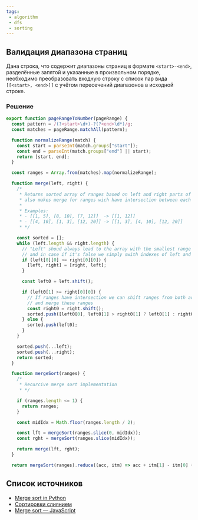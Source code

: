 ```yaml
---
tags:
 - algorithm
 - dfs
 - sorting
---
```


## Валидация диапазона страниц

Дана строка, что содержит диапазоны страниц в формате `<start>-<end>`, разделённые запятой и указанные в произвольном порядке, необходимо преобразовать входную строку с список пар вида `[[<start>, <end>]]` с учётом пересечений диапазонов в исходной строке.

### Решение

```JavaScript
export function pageRangeToNumber(pageRange) {
  const pattern = /(?<start>\d+)-?(?<end>\d*)/g;
  const matches = pageRange.matchAll(pattern);

  function normalizeRange(match) {
    const start = parseInt(match.groups["start"]);
    const end = parseInt(match.groups["end"] || start);
    return [start, end];
  }

  const ranges = Array.from(matches).map(normalizeRange);

  function merge(left, right) {
    /*
     * Returns sorted array of ranges based on left and right parts of initial array
     * also makes merge for ranges wich have intersection between each other
     *
     * Examples:
     * - [[1, 5], [8, 10], [7, 12]]  -> [[1, 12]]
     * - [[4, 10], [1, 3], [12, 20]] -> [[1, 3], [4, 10], [12, 20]]
     * */

    const sorted = [];
    while (left.length && right.length) {
      // "Left" shoud always lead to the array with the smallest range start
      // and in case if it's false we simply swith indexes of left and right arrays
      if (left[0][0] >= right[0][0]) {
        [left, right] = [right, left];
      }

      const left0 = left.shift();

      if (left0[1] >= right[0][0]) {
        // If ranges have intersection we can shift ranges from both arrays
        // and merge these ranges
        const right0 = right.shift();
        sorted.push([left0[0], left0[1] > right0[1] ? left0[1] : right0[1]]);
      } else {
        sorted.push(left0);
      }
    }

    sorted.push(...left);
    sorted.push(...right);
    return sorted;
  }

  function mergeSort(ranges) {
    /*
     * Recurcive merge sort implementation
     * */

    if (ranges.length <= 1) {
      return ranges;
    }

    const midIdx = Math.floor(ranges.length / 2);

    const lft = mergeSort(ranges.slice(0, midIdx));
    const rght = mergeSort(ranges.slice(midIdx));

    return merge(lft, rght);
  }

  return mergeSort(ranges).reduce((acc, itm) => acc + itm[1] - itm[0] + 1, 0);

```

## Список источников

- [Merge sort in Python](https://www.scaler.com/topics/merge-sort-in-python/)
- [Сортировки слиянием](https://habr.com/ru/company/edison/blog/431964/)
- [Merge sort — JavaScript](https://www.doabledanny.com/merge-sort-javascript)
